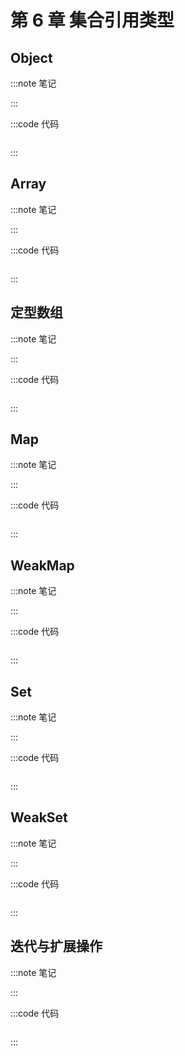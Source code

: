 # 第 6 章 集合引用类型

## Object

:::note 笔记

:::

:::code 代码

```js
```

:::

## Array

:::note 笔记

:::

:::code 代码

```js
```

:::

## 定型数组

:::note 笔记

:::

:::code 代码

```js
```

:::

## Map

:::note 笔记

:::

:::code 代码

```js
```

:::

## WeakMap

:::note 笔记

:::

:::code 代码

```js
```

:::

## Set

:::note 笔记

:::

:::code 代码

```js
```

:::

## WeakSet

:::note 笔记

:::

:::code 代码

```js
```

:::

## 迭代与扩展操作

:::note 笔记

:::

:::code 代码

```js
```

:::
